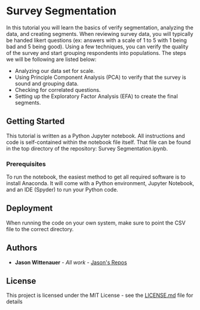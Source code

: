 # Survey Segmentation

In this tutorial you will learn the basics of verify segmentation, analyzing the data, and creating segments. When reviewing survey data, you will typically be handed likert questions (ex: answers with a scale of 1 to 5 with 1 being bad and 5 being good). Using a few techniques, you can verify the quality of the survey and start grouping respondents into populations. The steps we will be following are listed below:
* Analyzing our data set for scale.
* Using Principle Component Analysis (PCA) to verify that the survey is sound and grouping data.
* Checking for correlated questions.
* Setting up the Exploratory Factor Analysis (EFA) to create the final segments.

## Getting Started

This tutorial is written as a Python Jupyter notebook. All instructions and code is self-contained within the notebook file itself. That file can be found in the top directory of the repository: Survey Segmentation.ipynb.

### Prerequisites

To run the notebook, the easiest method to get all required software is to install Anaconda. It will come with a Python environment, Jupyter Notebook, and an IDE (Spyder) to run your Python code.

## Deployment

When running the code on your own system, make sure to point the CSV file to the correct directory.

## Authors

* **Jason Wittenauer** - *All work* - [Jason's Repos](https://github.com/jasonwi1202)

## License

This project is licensed under the MIT License - see the [LICENSE.md](LICENSE.md) file for details
